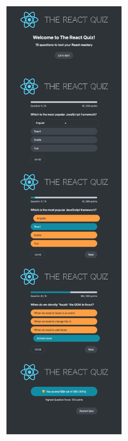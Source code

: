 <div align="center">
  <img src="image-3.png" alt="Image 3" style="width: 60%; display: block; margin: 0 auto;">
  <img src="image-4-1.png" alt="Image 4" style="width: 60%; display: block; margin: 0 auto;">
  <img src="image-5.png" alt="Image 5" style="width: 60%; display: block; margin: 0 auto;">
  <img src="image-6.png" alt="Image 6" style="width: 60%; display: block; margin: 0 auto;">
  <img src="image-7.png" alt="Image 7" style="width: 60%; display: block; margin: 0 auto;">
</div>
